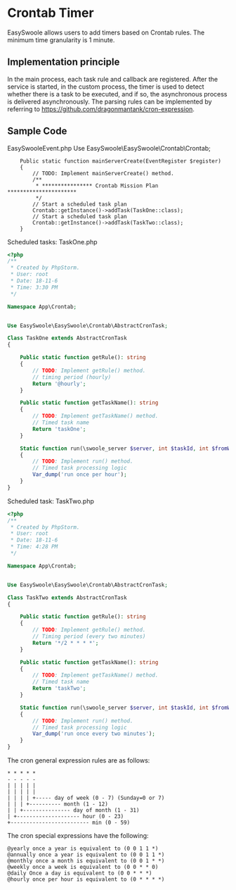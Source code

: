 # Crontab Timer
EasySwoole allows users to add timers based on Crontab rules. The minimum time granularity is 1 minute.

## Implementation principle
In the main process, each task rule and callback are registered. After the service is started, in the custom process, the timer is used to detect whether there is a task to be executed, and if so, the asynchronous process is delivered asynchronously.
The parsing rules can be implemented by referring to https://github.com/dragonmantank/cron-expression.

## Sample Code
EasySwooleEvent.php
Use EasySwoole\EasySwoole\Crontab\Crontab;
```
    Public static function mainServerCreate(EventRegister $register)
    {
        // TODO: Implement mainServerCreate() method.
        /**
         * **************** Crontab Mission Plan **********************
         */
        // Start a scheduled task plan
        Crontab::getInstance()->addTask(TaskOne::class);
        // Start a scheduled task plan
        Crontab::getInstance()->addTask(TaskTwo::class);
    }
```

Scheduled tasks: TaskOne.php

```php
<?php
/**
 * Created by PhpStorm.
 * User: root
 * Date: 18-11-6
 * Time: 3:30 PM
 */

Namespace App\Crontab;


Use EasySwoole\EasySwoole\Crontab\AbstractCronTask;

Class TaskOne extends AbstractCronTask
{

    Public static function getRule(): string
    {
        // TODO: Implement getRule() method.
        // timing period (hourly)
        Return '@hourly';
    }

    Public static function getTaskName(): string
    {
        // TODO: Implement getTaskName() method.
        // Timed task name
        Return 'taskOne';
    }

    Static function run(\swoole_server $server, int $taskId, int $fromWorkerId, $flags=null)
    {
        // TODO: Implement run() method.
        // Timed task processing logic
        Var_dump('run once per hour');
    }
}
```

Scheduled task: TaskTwo.php

```php
<?php
/**
 * Created by PhpStorm.
 * User: root
 * Date: 18-11-6
 * Time: 4:28 PM
 */

Namespace App\Crontab;


Use EasySwoole\EasySwoole\Crontab\AbstractCronTask;

Class TaskTwo extends AbstractCronTask
{

    Public static function getRule(): string
    {
        // TODO: Implement getRule() method.
        // Timing period (every two minutes)
        Return '*/2 * * * *';
    }

    Public static function getTaskName(): string
    {
        // TODO: Implement getTaskName() method.
        // Timed task name
        Return 'taskTwo';
    }

    Static function run(\swoole_server $server, int $taskId, int $fromWorkerId, $flags=null)
    {
        // TODO: Implement run() method.
        // Timed task processing logic
        Var_dump('run once every two minutes');
    }
}
```


The cron general expression rules are as follows:

    * * * * *
    - - - - -
    | | | | |
    | | | | |
    | | | | +----- day of week (0 - 7) (Sunday=0 or 7)
    | | | +---------- month (1 - 12)
    | | +--------------- day of month (1 - 31)
    | +-------------------- hour (0 - 23)
    +------------------------- min (0 - 59)

The cron special expressions have the following:
```
@yearly once a year is equivalent to (0 0 1 1 *)
@annually once a year is equivalent to (0 0 1 1 *)
@monthly once a month is equivalent to (0 0 1 * *)
@weekly once a week is equivalent to (0 0 * * 0)
@daily Once a day is equivalent to (0 0 * * *)
@hourly once per hour is equivalent to (0 * * * *)
```
